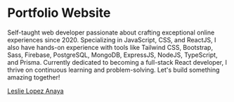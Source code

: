 # Portfolio Website

Self-taught web developer passionate about crafting exceptional online experiences since 2020. Specializing in JavaScript, CSS, and ReactJS, I also have hands-on experience with tools like Tailwind CSS, Bootstrap, Sass, Firebase, PostgreSQL, MongoDB, ExpressJS, NodeJS, TypeScript, and Prisma. Currently dedicated to becoming a full-stack React developer, I thrive on continuous learning and problem-solving. Let's build something amazing together!

[Leslie Lopez Anaya](https://leslie-lopez-anaya.netlify.app/)
